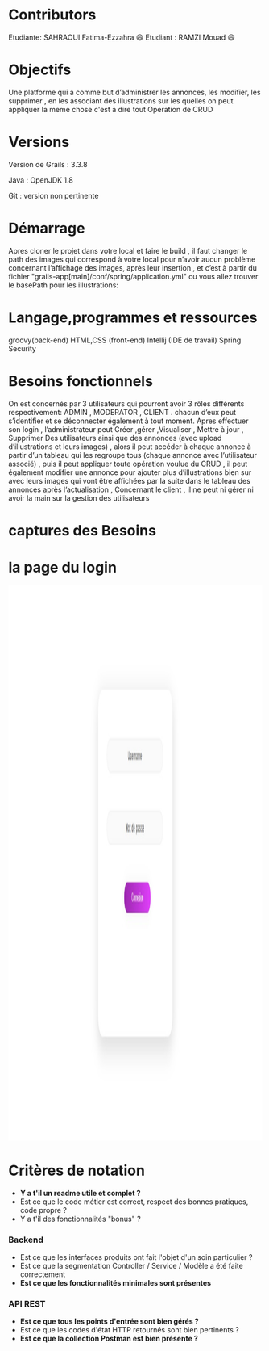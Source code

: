 # Contributors

Etudiante: SAHRAOUI Fatima-Ezzahra :smile:
Etudiant : RAMZI Mouad :smile:

# Objectifs
Une platforme qui a comme but d’administrer les annonces, les modifier, les supprimer , 
en les associant des illustrations sur les quelles on peut appliquer la meme chose c'est à dire tout Operation de CRUD

# Versions
Version de Grails : 3.3.8

Java : OpenJDK 1.8

Git : version non pertinente





# Démarrage
Apres cloner le projet dans votre local et faire le build ,
il faut changer le path des images qui correspond à votre local pour n’avoir aucun problème concernant l’affichage des images,
après leur insertion , et c’est à partir du fichier "grails-app[main]/conf/spring/application.yml" ou vous allez trouver le basePath pour les illustrations:
# Langage,programmes  et ressources 
groovy(back-end) 
HTML,CSS (front-end)
Intellij (IDE de travail)
Spring Security
# Besoins fonctionnels 

On est concernés par 3 utilisateurs qui pourront avoir 3 rôles différents respectivement:
ADMIN , MODERATOR , CLIENT .
chacun d’eux peut s’identifier et se déconnecter également à tout moment.
Apres effectuer son login , l’administrateur peut  Créer ,gérer ,Visualiser , Mettre à jour , Supprimer Des utilisateurs ainsi que des annonces (avec upload d’illustrations et leurs images) , 
alors il peut accéder à chaque annonce à partir d’un tableau qui les regroupe tous (chaque annonce avec l’utilisateur associé) ,
puis il peut appliquer toute opération voulue du CRUD , il peut également modifier une annonce pour ajouter plus d’illustrations bien sur avec leurs images qui vont être affichées par la suite dans le tableau des annonces après l’actualisation ,
Concernant le client , il ne peut ni gérer ni avoir la main sur la gestion des utilisateurs
# captures des Besoins 
# la page du login

<p>

<img src="images/login.png" width="1500" height="1100">

</p>


# Critères de notation
- **Y a t'il un readme utile et complet ?**
- Est ce que le code métier est correct, respect des bonnes pratiques, code propre ?
- Y a t'il des fonctionnalités "bonus" ?
### Backend
- Est ce que les interfaces produits ont fait l'objet d'un soin particulier ?
- Est ce que la segmentation Controller / Service / Modèle a été faite correctement
- **Est ce que les fonctionnalités minimales sont présentes**
### API REST
- **Est ce que tous les points d'entrée sont bien gérés ?**
- Est ce que les codes d'état HTTP retournés sont bien pertinents ? 
- **Est ce que la collection Postman est bien présente ?**
